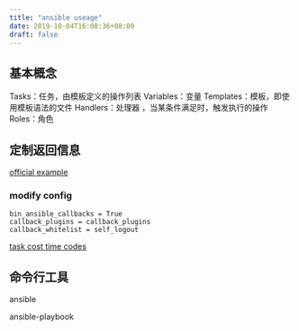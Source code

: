 ```yaml
---
title: "ansible useage"
date: 2019-10-04T16:08:36+08:00
draft: false
---
```


## 基本概念
Tasks：任务，由模板定义的操作列表
Variables：变量
Templates：模板，即使用模板语法的文件
Handlers：处理器 ，当某条件满足时，触发执行的操作
Roles：角色

## 定制返回信息
[official example](https://github.com/ansible/ansible/blob/devel/lib/ansible/plugins/callback/log_plays.py)

### modify config
```
bin_ansible_callbacks = True
callback_plugins = callback_plugins
callback_whitelist = self_logout
```
[task cost time codes](https://github.com/jlafon/ansible-profile)

## 命令行工具
ansible

ansible-playbook